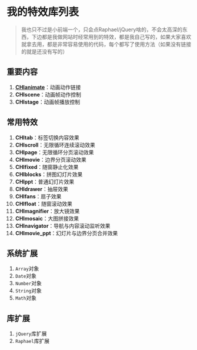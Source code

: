 # 我的特效库列表

> 我也只不过是小前端一个，只会点Raphael/jQuery啥的，不会太高深的东西，下边都是我做网站时经常用到的特效，都是我自己写的，如果大家喜欢就拿去用，都是非常容易使用的代码，每个都写了使用方法（如果没有链接的就是还没有写的）

## 重要内容

1. [**CHIanimate**](https://github.com/CHIheart/CHIanimate/wiki/CHIanimate-0.%E6%A6%82%E8%A6%81%E6%89%8B%E5%86%8C)：动画动作链接
2. **CHIscene**：动画帧动作控制
3. **CHIstage**：动画帧播放控制

## 常用特效

1. **CHItab**：标签切换内容效果
2. **CHIscroll**：无限循环连续滚动效果
3. **CHIpage**：无限循环分页滚动效果
4. **CHImovie**：边界分页滚动效果
5. **CHIfixed**：随窗静止化效果
6. **CHIblocks**：拼图幻灯片效果
7. **CHIppt**：普通幻灯片效果
8. **CHIdrawer**：抽屉效果
9. **CHIfans**：扇子效果
10. **CHIfloat**：随窗滚动效果
11. **CHImagnifier**：放大镜效果
12. **CHImosaic**：大图拼接效果
13. **CHInavigator**：导航与内容滚动监听效果
14. **CHImovie_ppt**：幻灯片与边界分页合并效果

## 系统扩展

1. `Array`对象
2. `Date`对象
3. `Number`对象
4. `String`对象
5. `Math`对象

## 库扩展

1. `jQuery`库扩展
2. `Raphael`库扩展
